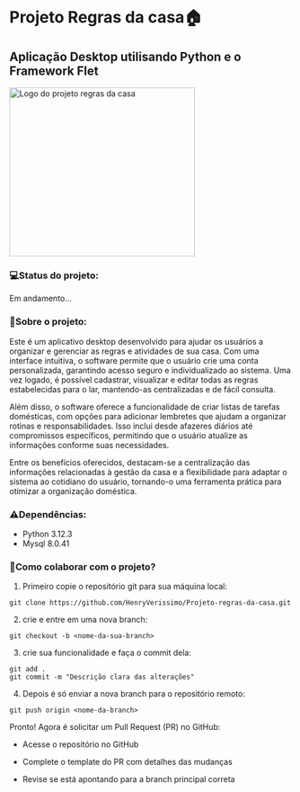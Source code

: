 # Projeto Regras da casa🏠

## Aplicação Desktop utilisando Python e o Framework Flet


<img src="/home/henrique-silva/Área de trabalho/projeto-regras/src/views/assets/logo_projeto_regras.png" alt="Logo do projeto regras da casa" height=300 width=330>


### 💻**Status do projeto:** 
Em andamento...

### 📑**Sobre o projeto:**

Este é um aplicativo desktop desenvolvido para ajudar os usuários a organizar e gerenciar as regras e atividades de sua casa. Com uma interface intuitiva, o software permite que o usuário crie uma conta personalizada, garantindo acesso seguro e individualizado ao sistema. Uma vez logado, é possível cadastrar, visualizar e editar todas as regras estabelecidas para o lar, mantendo-as centralizadas e de fácil consulta.

Além disso, o software oferece a funcionalidade de criar listas de tarefas domésticas, com opções para adicionar lembretes que ajudam a organizar rotinas e responsabilidades. Isso inclui desde afazeres diários até compromissos específicos, permitindo que o usuário atualize as informações conforme suas necessidades.

Entre os benefícios oferecidos, destacam-se a centralização das informações relacionadas à gestão da casa e a flexibilidade para adaptar o sistema ao cotidiano do usuário, tornando-o uma ferramenta prática para otimizar a organização doméstica.

### ⚠️**Dependências:**
- Python 3.12.3
- Mysql 8.0.41

### 🤝**Como colaborar com o projeto?**

1. Primeiro copie o repositório git para sua máquina local:
```
git clone https://github.com/HenryVerissimo/Projeto-regras-da-casa.git
```
2. crie e entre em uma nova branch:
```
git checkout -b <nome-da-sua-branch>
```
3. crie sua funcionalidade e faça o commit dela:
```
git add .
git commit -m "Descrição clara das alterações"
```
4. Depois é só enviar a nova branch para o repositório remoto:
```
git push origin <nome-da-branch>
```
Pronto! Agora é solicitar um Pull Request (PR) no GitHub:

- Acesse o repositório no GitHub

- Complete o template do PR com detalhes das mudanças

- Revise se está apontando para a branch principal correta
